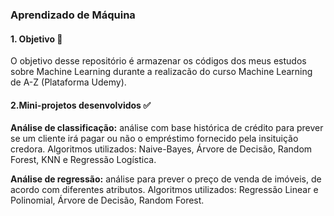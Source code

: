 ### Aprendizado de Máquina

####  1. Objetivo :dart: 
O objetivo desse repositório é armazenar os códigos dos meus estudos sobre Machine Learning durante a realizacão do curso Machine Learning de A-Z (Plataforma Udemy). 


####  2.Mini-projetos desenvolvidos :white_check_mark:
**Análise de classificação:** análise com base histórica de crédito para prever se um cliente irá pagar ou não o empréstimo fornecido pela insituição credora. Algoritmos utilizados: Naive-Bayes, Árvore de Decisão, Random Forest, KNN e Regressão Logística.

**Análise de regressão:** análise para prever o preço de venda de imóveis, de acordo com diferentes atributos. Algoritmos utilizados: Regressão Linear e Polinomial, Árvore de Decisão, Random Forest.
